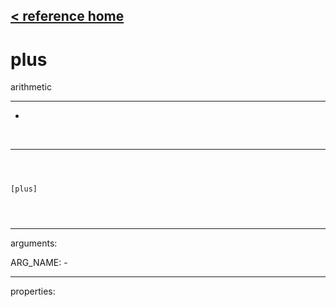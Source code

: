 [< reference home](ceammc_lib.html)
---

# plus


arithmetic

---

-
<br>


---


```



[plus]


            
```

---
arguments:

ARG_NAME: -<br>

---
properties:


